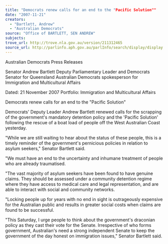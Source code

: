 ```yaml
---
title: "Democrats renew calls for an end to the "Pacific Solution""
date: "2007-11-21"
creators:
  - "Bartlett, Andrew"
  - "Australian Democrats"
source: "Office of BARTLETT, SEN ANDREW"
subjects:
trove_url: http://trove.nla.gov.au/version/211312465
source_url: http://parlinfo.aph.gov.au/parlInfo/search/display/display.w3p;query=Id%3A%22media/pressrel/Q60P6%22
---
```


 Australian Democrats Press Releases

 Senator Andrew Bartlett  Deputy Parliamentary Leader and Democrats Senator for Queensland  Australian Democrats spokesperson for Immigration and Multicultural Affairs

 Dated: 21 November 2007  Portfolio: Immigration and Multicultural Affairs 

 

 

 Democrats renew calls for an end to the "Pacific Solution"

 Democrats' Deputy Leader Andrew Bartlett renewed calls for the scrapping of the government's  mandatory detention policy and the 'Pacific Solution' following the rescue of a boat load of people off the  West Australian Coast yesterday.   

 "While we are still waiting to hear about the status of these people, this is a timely reminder of the  government's pernicious policies in relation to asylum seekers," Senator Bartlett said.   

 "We must have an end to the uncertainty and inhumane treatment of people who are already  traumatised.   

 "The vast majority of asylum seekers have been found to have genuine claims. They should be  assessed under a community detention regime where they have access to medical care and legal  representation, and are able to interact with social and community networks.    

 "Locking people up for years with no end in sight is outrageously expensive for the Australian public and  results in greater social costs when claims are found to be successful.   

 "This Saturday, I urge people to think about the government's draconian policy as they cast their vote for  the Senate. Irrespective of who forms government, Australian's need a strong independent Senate to  keep the government of the day honest on immigration issues," Senator Bartlett said.  

 

